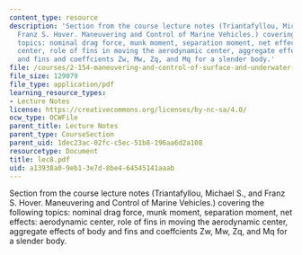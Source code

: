 ```yaml
---
content_type: resource
description: 'Section from the course lecture notes (Triantafyllou, Michael S., and
  Franz S. Hover. Maneuvering and Control of Marine Vehicles.) covering the following
  topics: nominal drag force, munk moment, separation moment, net effects: aerodynamic
  center, role of fins in moving the aerodynamic center, aggregate effects of body
  and fins and coeffcients Zw, Mw, Zq, and Mq for a slender body.'
file: /courses/2-154-maneuvering-and-control-of-surface-and-underwater-vehicles-13-49-fall-2004/a13938a09eb13e7d8be464545141aaab_lec8.pdf
file_size: 129079
file_type: application/pdf
learning_resource_types:
- Lecture Notes
license: https://creativecommons.org/licenses/by-nc-sa/4.0/
ocw_type: OCWFile
parent_title: Lecture Notes
parent_type: CourseSection
parent_uid: 1dec23ac-02fc-c5ec-51b8-196aa6d2a108
resourcetype: Document
title: lec8.pdf
uid: a13938a0-9eb1-3e7d-8be4-64545141aaab
---
```

Section from the course lecture notes (Triantafyllou, Michael S., and Franz S. Hover. Maneuvering and Control of Marine Vehicles.) covering the following topics: nominal drag force, munk moment, separation moment, net effects: aerodynamic center, role of fins in moving the aerodynamic center, aggregate effects of body and fins and coeffcients Zw, Mw, Zq, and Mq for a slender body.